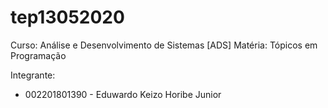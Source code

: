 # tep13052020

Curso: Análise e Desenvolvimento de Sistemas [ADS]
Matéria: Tópicos em Programação

Integrante:
- 002201801390 - Eduwardo Keizo Horibe Junior

